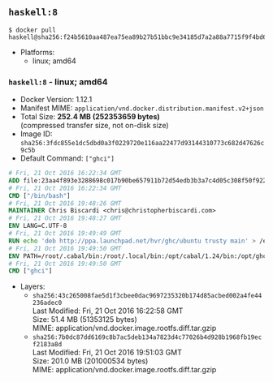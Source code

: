 ## `haskell:8`

```console
$ docker pull haskell@sha256:f24b5610aa487ea75ea89b27b51bbc9e34185d7a2a88a7715f9f4bd6e076c4a0
```

-	Platforms:
	-	linux; amd64

### `haskell:8` - linux; amd64

-	Docker Version: 1.12.1
-	Manifest MIME: `application/vnd.docker.distribution.manifest.v2+json`
-	Total Size: **252.4 MB (252353659 bytes)**  
	(compressed transfer size, not on-disk size)
-	Image ID: `sha256:3fdc855e1dc5dbd0a3f0229720e116aa22477d93144310773c682d47626c9c5b`
-	Default Command: `["ghci"]`

```dockerfile
# Fri, 21 Oct 2016 16:22:34 GMT
ADD file:23aa4f893e3288698c017b90be657911b72d54edb3b3a7c4d05c308f50f9228f in / 
# Fri, 21 Oct 2016 16:22:34 GMT
CMD ["/bin/bash"]
# Fri, 21 Oct 2016 19:48:26 GMT
MAINTAINER Chris Biscardi <chris@christopherbiscardi.com>
# Fri, 21 Oct 2016 19:48:27 GMT
ENV LANG=C.UTF-8
# Fri, 21 Oct 2016 19:49:49 GMT
RUN echo 'deb http://ppa.launchpad.net/hvr/ghc/ubuntu trusty main' > /etc/apt/sources.list.d/ghc.list &&     echo 'deb http://download.fpcomplete.com/debian/jessie stable main'| tee /etc/apt/sources.list.d/fpco.list &&     apt-key adv --keyserver keyserver.ubuntu.com --recv-keys F6F88286 &&     apt-key adv --keyserver keyserver.ubuntu.com --recv-keys C5705533DA4F78D8664B5DC0575159689BEFB442 &&     apt-get update &&     apt-get install -y --no-install-recommends cabal-install-1.24 ghc-8.0.1 happy-1.19.5 alex-3.1.7             stack zlib1g-dev libtinfo-dev libsqlite3-0 libsqlite3-dev ca-certificates g++ git &&     rm -rf /var/lib/apt/lists/*
# Fri, 21 Oct 2016 19:49:50 GMT
ENV PATH=/root/.cabal/bin:/root/.local/bin:/opt/cabal/1.24/bin:/opt/ghc/8.0.1/bin:/opt/happy/1.19.5/bin:/opt/alex/3.1.7/bin:/usr/local/sbin:/usr/local/bin:/usr/sbin:/usr/bin:/sbin:/bin
# Fri, 21 Oct 2016 19:49:50 GMT
CMD ["ghci"]
```

-	Layers:
	-	`sha256:43c265008fae5d1f3cbee0dac9697235320b174d85acbed002a4fe44236adec0`  
		Last Modified: Fri, 21 Oct 2016 16:22:58 GMT  
		Size: 51.4 MB (51353125 bytes)  
		MIME: application/vnd.docker.image.rootfs.diff.tar.gzip
	-	`sha256:7b0dc87dd6169c8b7ac5deb134a7823d4c77026b4d928b1968fb19ecf2183a8d`  
		Last Modified: Fri, 21 Oct 2016 19:51:03 GMT  
		Size: 201.0 MB (201000534 bytes)  
		MIME: application/vnd.docker.image.rootfs.diff.tar.gzip
